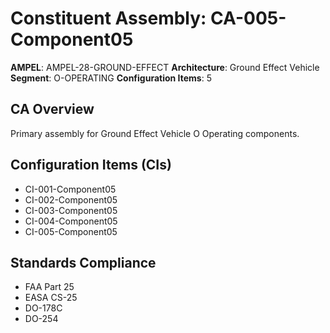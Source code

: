 # Constituent Assembly: CA-005-Component05

**AMPEL**: AMPEL-28-GROUND-EFFECT
**Architecture**: Ground Effect Vehicle
**Segment**: O-OPERATING
**Configuration Items**: 5

## CA Overview
Primary assembly for Ground Effect Vehicle O Operating components.

## Configuration Items (CIs)
- CI-001-Component05
- CI-002-Component05
- CI-003-Component05
- CI-004-Component05
- CI-005-Component05

## Standards Compliance
- FAA Part 25
- EASA CS-25
- DO-178C
- DO-254
